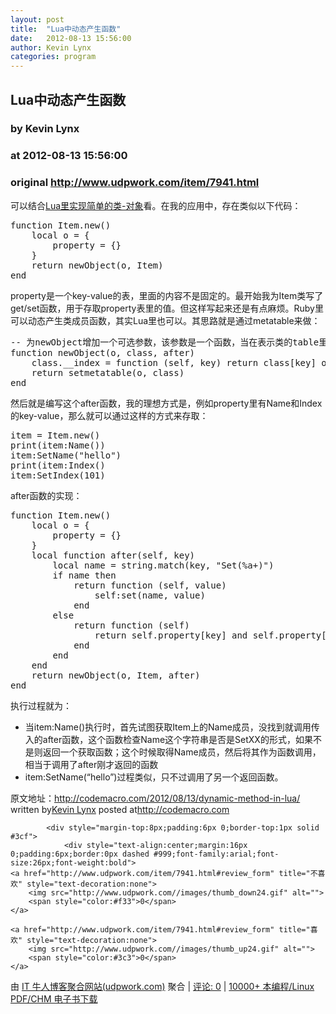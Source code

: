 ```yaml
---
layout: post
title:  "Lua中动态产生函数"
date:   2012-08-13 15:56:00
author: Kevin Lynx
categories: program
---
```


## Lua中动态产生函数
### by Kevin Lynx
### at 2012-08-13 15:56:00
### original <http://www.udpwork.com/item/7941.html>

<p>可以结合<a href="http://codemacro.com/2012/08/02/simple-oo-in-lua/">Lua里实现简单的类-对象</a>看。在我的应用中，存在类似以下代码：</p>
<div><pre>function Item.new()
    local o = {
        property = {}
    }
    return newObject(o, Item)
end
</pre></div>
<p>property是一个key-value的表，里面的内容不是固定的。最开始我为Item类写了get/set函数，用于存取property表里的值。但这样写起来还是有点麻烦。Ruby里可以动态产生类成员函数，其实Lua里也可以。其思路就是通过metatable来做：</p>
<div><pre>-- 为newObject增加一个可选参数，该参数是一个函数，当在表示类的table里无法找到成员时就调用该可选参数
function newObject(o, class, after)
    class.__index = function (self, key) return class[key] or after(self, key) end
    return setmetatable(o, class)
end
</pre></div>
<p>然后就是编写这个after函数，我的理想方式是，例如property里有Name和Index的key-value，那么就可以通过这样的方式来存取：</p>
<div><pre>item = Item.new()
print(item:Name())
item:SetName(&quot;hello&quot;)
print(item:Index()
item:SetIndex(101)
</pre></div>
<p>after函数的实现：</p>
<div><pre>function Item.new()
    local o = {
        property = {}
    }
    local function after(self, key)
        local name = string.match(key, &quot;Set(%a+)&quot;)
        if name then 
            return function (self, value)
                self:set(name, value)
            end
        else
            return function (self)
                return self.property[key] and self.property[key].value
            end
        end
    end
    return newObject(o, Item, after)
end
</pre></div>
<p>执行过程就为：</p>
<ul><li>当item:Name()执行时，首先试图获取Item上的Name成员，没找到就调用传入的after函数，这个函数检查Name这个字符串是否是SetXX的形式，如果不是则返回一个获取函数；这个时候取得Name成员，然后将其作为函数调用，相当于调用了after刚才返回的函数</li>
<li>item:SetName(“hello”)过程类似，只不过调用了另一个返回函数。</li>
</ul>
<p>原文地址：<a href="http://codemacro.com/2012/08/13/dynamic-method-in-lua/">http://codemacro.com/2012/08/13/dynamic-method-in-lua/</a>
<br>
written by<a href="http://codemacro.com">Kevin Lynx</a> posted at<a href="http://codemacro.com">http://codemacro.com</a></p>

			<div style="margin-top:8px;padding:6px 0;border-top:1px solid #3cf">
				<div style="text-align:center;margin:16px 0;padding:6px;border:0px dashed #999;font-family:arial;font-size:26px;font-weight:bold">
	<a href="http://www.udpwork.com/item/7941.html#review_form" title="不喜欢" style="text-decoration:none">
		<img src="http://www.udpwork.com//images/thumb_down24.gif" alt="">
		<span style="color:#f33">0</span>
	</a>
	   
	<a href="http://www.udpwork.com/item/7941.html#review_form" title="喜欢" style="text-decoration:none">
		<img src="http://www.udpwork.com//images/thumb_up24.gif" alt="">
		<span style="color:#3c3">0</span>
	</a>
</div>				<p>
					由 <a href="http://www.udpwork.com/">IT 牛人博客聚合网站(udpwork.com)</a> 聚合
					|
					<a href="http://www.udpwork.com/item/7941.html#reviews">评论: 0</a>
					|
					<a href="http://book.benegg.com/tag/%E7%BC%96%E7%A8%8B?from=udpwork-feed">10000+ 本编程/Linux PDF/CHM 电子书下载</a>
				</p>
			</div>